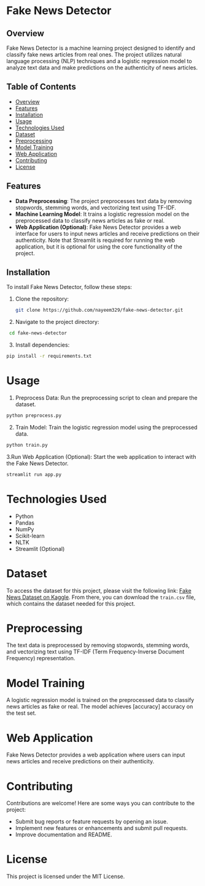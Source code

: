 # Fake News Detector

## Overview

Fake News Detector is a machine learning project designed to identify and classify fake news articles from real ones. The project utilizes natural language processing (NLP) techniques and a logistic regression model to analyze text data and make predictions on the authenticity of news articles.

## Table of Contents

- [Overview](#overview)
- [Features](#features)
- [Installation](#installation)
- [Usage](#usage)
- [Technologies Used](#technologies-used)
- [Dataset](#dataset)
- [Preprocessing](#preprocessing)
- [Model Training](#model-training)
- [Web Application](#web-application)
- [Contributing](#contributing)
- [License](#license)

## Features

- **Data Preprocessing**: The project preprocesses text data by removing stopwords, stemming words, and vectorizing text using TF-IDF.
- **Machine Learning Model**: It trains a logistic regression model on the preprocessed data to classify news articles as fake or real.
- **Web Application (Optional)**: Fake News Detector provides a web interface for users to input news articles and receive predictions on their authenticity. Note that Streamlit is required for running the web application, but it is optional for using the core functionality of the project.


## Installation

To install Fake News Detector, follow these steps:

1. Clone the repository:

   ```bash
   git clone https://github.com/nayeem329/fake-news-detector.git

2. Navigate to the project directory:

  ```bash
   cd fake-news-detector
  ```

3. Install dependencies:
```bash
pip install -r requirements.txt
```

# Usage
1. Preprocess Data: Run the preprocessing script to clean and prepare the dataset.
```bash
python preprocess.py
```

2. Train Model: Train the logistic regression model using the preprocessed data.
```bash
python train.py
```

3.Run Web Application (Optional): Start the web application to interact with the Fake News Detector.

```bash
streamlit run app.py
```
# Technologies Used
- Python
- Pandas
- NumPy
- Scikit-learn
- NLTK
- Streamlit (Optional)

# Dataset
To access the dataset for this project, please visit the following link: [Fake News Dataset on Kaggle](https://www.kaggle.com/c/fake-news/data?select=train.csv). From there, you can download the `train.csv` file, which contains the dataset needed for this project.

# Preprocessing
The text data is preprocessed by removing stopwords, stemming words, and vectorizing text using TF-IDF (Term Frequency-Inverse Document Frequency) representation.

# Model Training
A logistic regression model is trained on the preprocessed data to classify news articles as fake or real. The model achieves [accuracy] accuracy on the test set.

# Web Application
Fake News Detector provides a web application where users can input news articles and receive predictions on their authenticity.

# Contributing
Contributions are welcome! Here are some ways you can contribute to the project:

- Submit bug reports or feature requests by opening an issue.
- Implement new features or enhancements and submit pull requests.
- Improve documentation and README.

# License
This project is licensed under the MIT License.
